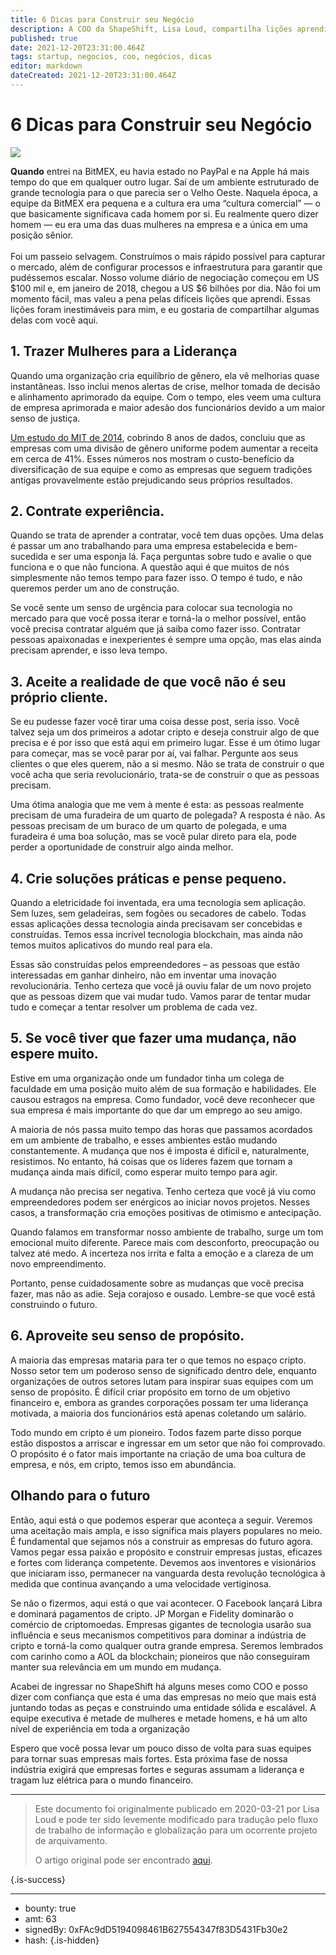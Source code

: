 ```yaml
---
title: 6 Dicas para Construir seu Negócio
description: A COO da ShapeShift, Lisa Loud, compartilha lições aprendidas na Apple, PayPal e BitMEX.
published: true
date: 2021-12-20T23:31:00.464Z
tags: startup, negocios, coo, negócios, dicas
editor: markdown
dateCreated: 2021-12-20T23:31:00.464Z
---
```


# 6 Dicas para Construir seu Negócio

![](https://assets.website-files.com/5e9a09610b7dce71f87f7f17/5e9a22cb7e1ac2f4d85c67ff_5e99299571acf58e54288602_1_qiKBoS9ZpvMRA8i9311VbQ.png)

**Quando** entrei na BitMEX, eu havia estado no PayPal e na Apple há mais tempo do que em qualquer outro lugar. Saí de um ambiente estruturado de grande tecnologia para o que parecia ser o Velho Oeste. Naquela época, a equipe da BitMEX era pequena e a cultura era uma “cultura comercial” — o que basicamente significava cada homem por si. Eu realmente quero dizer homem — eu era uma das duas mulheres na empresa e a única em uma posição sênior.<br/><br/>Foi um passeio selvagem. Construímos o mais rápido possível para capturar o mercado, além de configurar processos e infraestrutura para garantir que pudéssemos escalar. Nosso volume diário de negociação começou em US $100 mil e, em janeiro de 2018, chegou a US $6 bilhões por dia. Não foi um momento fácil, mas valeu a pena pelas difíceis lições que aprendi. Essas lições foram inestimáveis para mim, e eu gostaria de compartilhar algumas delas com você aqui.
<br/>

## 1. Trazer Mulheres para a Liderança

Quando uma organização cria equilíbrio de gênero, ela vê melhorias quase instantâneas. Isso inclui menos alertas de crise, melhor tomada de decisão e alinhamento aprimorado da equipe. Com o tempo, eles veem uma cultura de empresa aprimorada e maior adesão dos funcionários devido a um maior senso de justiça.

[Um estudo do MIT de 2014](http://news.mit.edu/2014/workplace-diversity-can-help-bottom-line-1007), cobrindo 8 anos de dados, concluiu que as empresas com uma divisão de gênero uniforme podem aumentar a receita em cerca de 41%. Esses números nos mostram o custo-benefício da diversificação de sua equipe e como as empresas que seguem tradições antigas provavelmente estão prejudicando seus próprios resultados.

## 2. Contrate experiência.

Quando se trata de aprender a contratar, você tem duas opções. Uma delas é passar um ano trabalhando para uma empresa estabelecida e bem-sucedida e ser uma esponja lá. Faça perguntas sobre tudo e avalie o que funciona e o que não funciona. A questão aqui é que muitos de nós simplesmente não temos tempo para fazer isso. O tempo é tudo, e não queremos perder um ano de construção.

Se você sente um senso de urgência para colocar sua tecnologia no mercado para que você possa iterar e torná-la o melhor possível, então você precisa contratar alguém que já saiba como fazer isso. Contratar pessoas apaixonadas e inexperientes é sempre uma opção, mas elas ainda precisam aprender, e isso leva tempo.

## 3. Aceite a realidade de que você não é seu próprio cliente.

Se eu pudesse fazer você tirar uma coisa desse post, seria isso. Você talvez seja um dos primeiros a adotar cripto e deseja construir algo de que precisa e é por isso que está aqui em primeiro lugar. Esse é um ótimo lugar para começar, mas se você parar por aí, vai falhar. Pergunte aos seus clientes o que eles querem, não a si mesmo. Não se trata de construir o que você acha que seria revolucionário, trata-se de construir o que as pessoas precisam.

Uma ótima analogia que me vem à mente é esta: as pessoas realmente precisam de uma furadeira de um quarto de polegada? A resposta é não. As pessoas precisam de um buraco de um quarto de polegada, e uma furadeira é uma boa solução, mas se você pular direto para ela, pode perder a oportunidade de construir algo ainda melhor.

## 4. Crie soluções práticas e pense pequeno.

Quando a eletricidade foi inventada, era uma tecnologia sem aplicação. Sem luzes, sem geladeiras, sem fogões ou secadores de cabelo. Todas essas aplicações dessa tecnologia ainda precisavam ser concebidas e construídas. Temos essa incrível tecnologia blockchain, mas ainda não temos muitos aplicativos do mundo real para ela.

Essas são construídas pelos empreendedores – as pessoas que estão interessadas em ganhar dinheiro, não em inventar uma inovação revolucionária. Tenho certeza que você já ouviu falar de um novo projeto que as pessoas dizem que vai mudar tudo. Vamos parar de tentar mudar tudo e começar a tentar resolver um problema de cada vez.

## 5. Se você tiver que fazer uma mudança, não espere muito.

Estive em uma organização onde um fundador tinha um colega de faculdade em uma posição muito além de sua formação e habilidades. Ele causou estragos na empresa. Como fundador, você deve reconhecer que sua empresa é mais importante do que dar um emprego ao seu amigo.

A maioria de nós passa muito tempo das horas que passamos acordados em um ambiente de trabalho, e esses ambientes estão mudando constantemente. A mudança que nos é imposta é difícil e, naturalmente, resistimos. No entanto, há coisas que os líderes fazem que tornam a mudança ainda mais difícil, como esperar muito tempo para agir.

A mudança não precisa ser negativa. Tenho certeza que você já viu como empreendedores podem ser enérgicos ao iniciar novos projetos. Nesses casos, a transformação cria emoções positivas de otimismo e antecipação.

Quando falamos em transformar nosso ambiente de trabalho, surge um tom emocional muito diferente. Parece mais com desconforto, preocupação ou talvez até medo. A incerteza nos irrita e falta a emoção e a clareza de um novo empreendimento.

Portanto, pense cuidadosamente sobre as mudanças que você precisa fazer, mas não as adie. Seja corajoso e ousado. Lembre-se que você está construindo o futuro.

## 6. Aproveite seu senso de propósito.

A maioria das empresas mataria para ter o que temos no espaço cripto. Nosso setor tem um poderoso senso de significado dentro dele, enquanto organizações de outros setores lutam para inspirar suas equipes com um senso de propósito. É difícil criar propósito em torno de um objetivo financeiro e, embora as grandes corporações possam ter uma liderança motivada, a maioria dos funcionários está apenas coletando um salário.

Todo mundo em cripto é um pioneiro. Todos fazem parte disso porque estão dispostos a arriscar e ingressar em um setor que não foi comprovado. O propósito é o fator mais importante na criação de uma boa cultura de empresa, e nós, em cripto, temos isso em abundância.

## Olhando para o futuro

Então, aqui está o que podemos esperar que aconteça a seguir. Veremos uma aceitação mais ampla, e isso significa mais players populares no meio. É fundamental que sejamos nós a construir as empresas do futuro agora. Vamos pegar essa paixão e propósito e construir empresas justas, eficazes e fortes com liderança competente. Devemos aos inventores e visionários que iniciaram isso, permanecer na vanguarda desta revolução tecnológica à medida que continua avançando a uma velocidade vertiginosa.

Se não o fizermos, aqui está o que vai acontecer. O Facebook lançará Libra e dominará pagamentos de cripto. JP Morgan e Fidelity dominarão o comércio de criptomoedas. Empresas gigantes de tecnologia usarão sua influência e seus mecanismos competitivos para dominar a indústria de cripto e torná-la como qualquer outra grande empresa. Seremos lembrados com carinho como a AOL da blockchain; pioneiros que não conseguiram manter sua relevância em um mundo em mudança.

Acabei de ingressar no ShapeShift há alguns meses como COO e posso dizer com confiança que esta é uma das empresas no meio que mais está juntando todas as peças e construindo uma entidade sólida e escalável. A equipe executiva é metade de mulheres e metade homens, e há um alto nível de experiência em toda a organização

Espero que você possa levar um pouco disso de volta para suas equipes para tornar suas empresas mais fortes. Esta próxima fase de nossa indústria exigirá que empresas fortes e seguras assumam a liderança e tragam luz elétrica para o mundo financeiro.

---

> Este documento foi originalmente publicado em 2020-03-21 por Lisa Loud e pode ter sido levemente modificado para tradução pelo fluxo de trabalho de informação e globalização para um ocorrente projeto de arquivamento.
>
> O artigo original pode ser encontrado [aqui](https://shapeshift.com/library/6-tips-for-building-your-business).


{.is-success}

---

- bounty: true
- amt: 63
- signedBy: 0xFAc9dD5194098461B627554347f83D5431Fb30e2
- hash: 
{.is-hidden}

